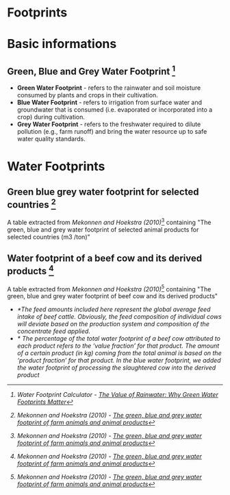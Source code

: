 # Footprints

# Basic informations
## Green, Blue and Grey Water Footprint [^1]
<ul>
<li> <b>Green Water Footprint</b> - refers to the rainwater and soil moisture consumed by plants and crops in their cultivation.

<li> <b>Blue Water Footprint</b> - refers to irrigation from surface water and groundwater that is consumed (i.e. evaporated or incorporated into a crop) during cultivation.

<li> <b>Grey Water Footprint</b> - refers to the freshwater required to dilute pollution (e.g., farm runoff) and bring the water resource up to safe water quality standards.
</ul>

# Water Footprints
## Green blue grey water footprint for selected countries [^2]
A table extracted from <i>Mekonnen and Hoekstra (2010)</i>[^2] containing "The green, blue and grey water footprint of selected animal products for selected countries (m3 /ton)"

## Water footprint of a beef cow and its derived products [^2]
A table extracted from <i>Mekonnen and Hoekstra (2010)</i>[^2] containing "The green, blue and grey water footprint of beef cow and its derived products"
 - <i> *The feed amounts included here represent the global average feed intake of beef cattle. Obviously, the feed
composition of individual cows will deviate based on the production system and composition of the concentrate
feed applied. </i>
 - <i>* The percentage of the total water footprint of a beef cow attributed to each product refers to the ‘value fraction’ for that product. The amount of a certain product (in kg) coming from the total animal is based on the ‘product fraction’ for that product. In the blue water footprint, we added the water footprint of processing the slaughtered cow into the derived product

[^1]: Water Footprint Calculator - <a href="https://www.watercalculator.org/footprint/rainwater-green-water-footprint/"><i>The Value of Rainwater: Why Green Water Footprints Matter</i></a>
[^2]: Mekonnen and Hoekstra (2010) - <a href="https://waterfootprint.org/media/downloads/Report-48-WaterFootprint-AnimalProducts-Vol1_1.pdf"><i>The green, blue and grey water footprint of farm animals and animal products</i></a>

